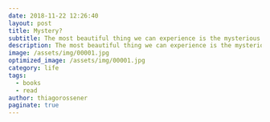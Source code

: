 ```yaml
---
date: 2018-11-22 12:26:40
layout: post
title: Mystery?
subtitle: The most beautiful thing we can experience is the mysterious. It is the source of all true art and science.
description: The most beautiful thing we can experience is the mysterious. It is the source of all true art and science. He to whom the emotion is a stranger, who can no longer pause to wonder and stand wrapped in awe, is as good as dead; his eyes are closed.
image: /assets/img/00001.jpg
optimized_image: /assets/img/00001.jpg
category: life
tags:
  - books
  - read
author: thiagorossener
paginate: true
---
```


